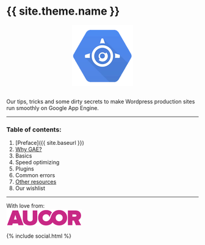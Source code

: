 # {{ site.theme.name }}

<center><img src="assets/img/gae.png" alt="Aucor" style="margin-bottom: 15px;"></center>

Our tips, tricks and some dirty secrets to make Wordpress production sites run smoothly  on Google App Engine.

- - -

### Table of contents:

1. [Preface]({{ site.baseurl }})
2. [Why GAE?](/wordpress-on-gae/why-gae.html)
3. Basics
4. Speed optimizing
5. Plugins
6. Common errors
7. [Other resources](/wordpress-on-gae/other-resources.html)
8. Our wishlist


- - -
<div>
  <p>With love from:<br>
  <a href="http://www.aucor.fi"><img src="assets/img/aucor.png" alt="Aucor"></a></p>
  <div id="social">
    {% include social.html %}
  </div>
</div>
